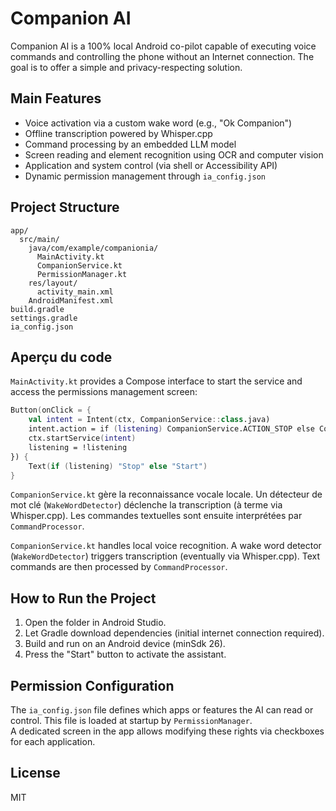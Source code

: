 # Companion AI

Companion AI is a 100% local Android co-pilot capable of executing voice commands and controlling the phone without an Internet connection. The goal is to offer a simple and privacy-respecting solution.

## Main Features

- Voice activation via a custom wake word (e.g., "Ok Companion")  
- Offline transcription powered by Whisper.cpp  
- Command processing by an embedded LLM model  
- Screen reading and element recognition using OCR and computer vision  
- Application and system control (via shell or Accessibility API)  
- Dynamic permission management through `ia_config.json`  

## Project Structure

```
app/
  src/main/
    java/com/example/companionia/
      MainActivity.kt
      CompanionService.kt
      PermissionManager.kt
    res/layout/
      activity_main.xml
    AndroidManifest.xml
build.gradle
settings.gradle
ia_config.json
```

## Aperçu du code

`MainActivity.kt` provides a Compose interface to start the service and access the permissions management screen:

```kotlin
Button(onClick = {
    val intent = Intent(ctx, CompanionService::class.java)
    intent.action = if (listening) CompanionService.ACTION_STOP else CompanionService.ACTION_START
    ctx.startService(intent)
    listening = !listening
}) {
    Text(if (listening) "Stop" else "Start")
}
```

`CompanionService.kt` gère la reconnaissance vocale locale. Un détecteur de mot
clé (`WakeWordDetector`) déclenche la transcription (à terme via Whisper.cpp).
Les commandes textuelles sont ensuite interprétées par `CommandProcessor`.


`CompanionService.kt` handles local voice recognition. A wake word detector (`WakeWordDetector`) triggers transcription (eventually via Whisper.cpp). Text commands are then processed by `CommandProcessor`.

## How to Run the Project

1. Open the folder in Android Studio.  
2. Let Gradle download dependencies (initial internet connection required).  
3. Build and run on an Android device (minSdk 26).  
4. Press the "Start" button to activate the assistant.

## Permission Configuration

The `ia_config.json` file defines which apps or features the AI can read or control. This file is loaded at startup by `PermissionManager`.  
A dedicated screen in the app allows modifying these rights via checkboxes for each application.

## License
MIT
